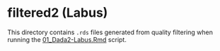 # filtered2 (Labus)

This directory contains `.rds` files generated from quality filtering when running the [01_Dada2-Labus.Rmd](../../../../scripts/analysis-individual/Labus-2017/01_Dada2-Labus.Rmd) script.